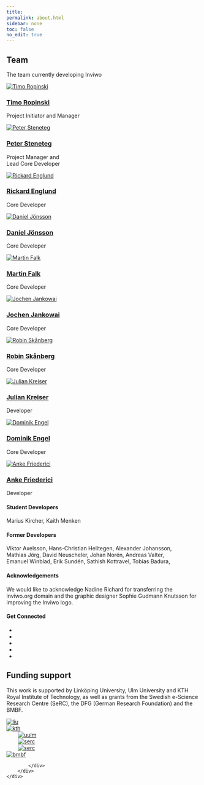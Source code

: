 ```yaml
---
title:
permalink: about.html
sidebar: none
toc: false
no_edit: true
---
```


<section id="team" class="contact section has-pattern">
    <div class="container">
        <h2 class="title text-center">Team</h2>
        <p class="intro text-center">The team currently developing Inviwo</p>
            <div class="row flexme">
                <div id="dev1" class="item  col">
                    <div class="profile">
                        <a class="no_icon" target="_blank" rel="noopener noreferrer" href="https://www.uni-ulm.de/en/in/mi/institute/mi-mitarbeiter/timo-ropinski/">
                            <div class="image-container">
                                <div class="image-overlay"></div>
                                <img class="img-responsive" src="images/people/timo_ropinski.png" alt="Timo Ropinski" />
                            </div>
                            <!--//image-container-->
                            <h3 class="title">Timo Ropinski</h3>
                        </a>
                        <p>Project Initiator and Manager</p>
                    </div>
                    <!--//profile-->
                </div>
                <!--//item-->
                <div id="dev2" class="item col">
                    <div class="profile">
                        <a class="no_icon" target="_blank" rel="noopener noreferrer" href="http://scivis.itn.liu.se/members/peter-steneteg">
                            <div class="image-container">
                                <div class="image-overlay"></div>
                                <img class="img-responsive" src="images/people/peter_steneteg.png" alt="Peter Steneteg" />
                            </div>
                            <!--//image-container-->
                            <h3 class="title">Peter Steneteg</h3>
                        </a>
                        <p>Project Manager and <br>Lead Core Developer</p>
                    </div>
                    <!--//profile-->
                </div>
                <!--//item-->
                <div id="dev3" class="item col">
                    <div class="profile">
                        <a class="no_icon" target="_blank" rel="noopener noreferrer" href="http://scivis.itn.liu.se/members/rickard-englund">
                            <div class="image-container">
                                <div class="image-overlay"></div>
                                <img class="img-responsive" src="images/people/rickard_englund.png" alt="Rickard Englund" />
                            </div>
                            <!--//image-container-->
                            <h3 class="title">Rickard Englund</h3>
                        </a>
                        <p>Core Developer</p>
                    </div>
                    <!--//profile-->
                </div>
                <!--//item-->
                <div id="dev4" class="item col">
                    <div class="profile">
                        <a class="no_icon" target="_blank" rel="noopener noreferrer" href="http://scivis.itn.liu.se/members/daniel-jonsson">
                            <div class="image-container">
                                <div class="image-overlay"></div>
                                <img class="img-responsive" src="images/people/daniel_jonsson.png" alt="Daniel Jönsson" />
                            </div>
                            <!--//image-container-->
                            <h3 class="title">Daniel Jönsson</h3>
                        </a>
                        <p>Core Developer</p>
                    </div>
                    <!--//profile-->
                </div>
                <!--//item-->
                <div id="dev5" class="item col">
                    <div class="profile">
                        <a class="no_icon" target="_blank" rel="noopener noreferrer" href="http://scivis.itn.liu.se/members/martin-falk">
                            <div class="image-container">
                                <div class="image-overlay"></div>
                                <img class="img-responsive" src="images/people/martin_falk.png" alt="Martin Falk" />
                            </div>
                            <!--//image-container-->
                            <h3 class="title">Martin Falk</h3>
                        </a>
                        <p>Core Developer</p>
                    </div>
                    <!--//profile-->
                </div>
                <!--//item-->
                <div id="dev6" class="item col">
                    <div class="profile">
                        <a class="no_icon" target="_blank" rel="noopener noreferrer" href="http://scivis.itn.liu.se/members/jochen-jankowai">
                            <div class="image-container">
                                <div class="image-overlay"></div>
                                <img class="img-responsive" src="images/people/jochen_jankowai.png" alt="Jochen Jankowai" />
                            </div>
                            <!--//image-container-->
                            <h3 class="title">Jochen Jankowai</h3>
                        </a>
                        <p>Core Developer</p>
                    </div>
                    <!--//profile-->
                </div>
                <!--//item-->
                <div id="dev7" class="item col">
                    <div class="profile">
                        <a class="no_icon" target="_blank" rel="noopener noreferrer" href="http://scivis.itn.liu.se/members/robin-sklnberg">
                            <div class="image-container">
                                <div class="image-overlay"></div>
                                <img class="img-responsive" src="images/people/robin_skanberg.png" alt="Robin Skånberg" />
                            </div>
                            <!--//image-container-->
                            <h3 class="title">Robin Skånberg</h3>
                        </a>
                        <p>Core Developer</p>
                    </div>
                    <!--//profile-->
                </div>
                <!--//item-->
                <div id="dev8" class="item col">
                    <div class="profile">
                        <a class="no_icon" target="_blank" rel="noopener noreferrer" href="https://www.uni-ulm.de/in/mi/institut/mi-mitarbeiter/julian-kreiser/">
                            <div class="image-container">
                                <div class="image-overlay"></div>
                                <img class="img-responsive" src="images/people/julian_kreiser.png" alt="Julian Kreiser" />
                            </div>
                            <!--//image-container-->
                            <h3 class="title">Julian Kreiser</h3>
                        </a>
                        <p>Developer</p>
                    </div>
                    <!--//profile-->
                </div>
                <!--//item-->
                <div id="dev9" class="item col">
                    <div class="profile">
                        <a class="no_icon" target="_blank" rel="noopener noreferrer" href="https://www.uni-ulm.de/in/mi/institut/mi-mitarbeiter/dominik-engel/">
                            <div class="image-container">
                                <div class="image-overlay"></div>
                                <img class="img-responsive" src="images/people/dominik_engel.png" alt="Dominik Engel" />
                            </div>
                            <!--//image-container-->
                            <h3 class="title">Dominik Engel</h3>
                        </a>
                        <p>Core Developer</p>
                    </div>
                    <!--//profile-->
                </div>
                <!--//item-->
                <div id="dev10" class="item col">
                    <div class="profile">
                        <a class="no_icon" target="_blank" rel="noopener noreferrer" href="https://www.kth.se/profile/ankef/">
                            <div class="image-container">
                                <div class="image-overlay"></div>
                                <img class="img-responsive" src="images/people/anke_friederici.png" alt="Anke Friederici" />
                            </div>
                            <!--//image-container-->
                            <h3 class="title">Anke Friederici</h3>
                        </a>
                        <p>Developer</p>
                    </div>
                    <!--//profile-->
                </div>
                <!--//item-->
            </div>
        <!--//row-->
    </div>
    <!--//container-->
    <div class="container">
        <div class="contact-inner">
            <div class="clearfix"></div>
            <div class="info text-center">
                <h4 class="sub-title">Student Developers</h4>
                <p>Marius&nbsp;Kircher, Kaith&nbsp;Menken</p>
                <h4 class="sub-title">Former Developers</h4>
                <p>Viktor&nbsp;Axelsson, Hans-Christian&nbsp;Helltegen, Alexander&nbsp;Johansson, Mathias&nbsp;Jörg, David&nbsp;Neuscheler, Johan&nbsp;Norén, Andreas&nbsp;Valter, Emanuel&nbsp;Winblad, Erik&nbsp;Sundén, Sathish&nbsp;Kottravel, Tobias&nbsp;Badura,</p>
                <h4 class="sub-title">Acknowledgements</h4>
                <p>We would like to acknowledge Nadine Richard for transferring the inviwo.org domain and the graphic designer Sophie Gudmann Knutsson for improving the Inviwo logo.</p>
            </div>
            <!--//info-->
        </div>
        <!--//contact-inner-->
    </div>
    <!--//container-->
    <div class="container">
        <div class="contact-inner">
            <div class="clearfix"></div>
            <div class="info text-center social-bar">
                <h4 class="sub-title">Get Connected</h4>
                <ul class="social-icons list-inline">
                    <li><a class="no_icon" href="https://twitter.com/inviwo_org" target="_blank"><i class="fab fa-twitter"></i></a></li>
                    <li><a class="no_icon" href="https://www.facebook.com/inviwo" target="_blank"><i class="fab fa-facebook-f"></i></a></li>
                    <li><a class="no_icon" href="https://www.youtube.com/channel/UCsxhwNEcoqQtGkuMaA-L2IQ" target="_blank"><i class="fab fa-youtube"></i></a></li>
                    <li><a class="no_icon" href="https://join.slack.com/t/inviwo/shared_invite/enQtNTc2Nzc2NDQwNzIxLTRiMWM1ZWJiYjljZjkwNWE3OTk3MzYxODZlMDUyMzRmZjUzMzBiZjVhNTM3NWUyNzU1MjI4OWJjMzdkODViMzM"><i class="fab fa-slack"></i></a></li>
                    <li><a class="no_icon" href="https://github.com/inviwo/inviwo" target="_blank"><i class="fab fa-github"></i></a></li>
                </ul>
            </div>
            <!--//info-->
        </div>
        <!--//contact-inner-->
    </div>
    <!--//container-->
</section>
<section id="funding" class="funding section">
    <div class="container">
        <div class="funding-inner">
            <h2 class="title text-center">Funding support</h2>
            <p>This work is supported by Linköping University, Ulm University and KTH Royal Institute of Technology, as well as grants from the Swedish e-Science Research Centre (SeRC), the DFG (German Research Foundation) and the BMBF.</p>
            <div class="row flexfunding">
                <div class="item col">
                    <a class="no_icon" target="_blank" rel="noopener noreferrer" href="https://liu.se/en">
                        <img class="media-object" src="images/sponsors/liu-600x400.png" alt="liu">
                    </a>
                </div>
                <div class="item col">
                    <a class="no_icon" target="_blank" rel="noopener noreferrer" href="https://www.kth.se/en">
                        <img class="media-object" src="images/sponsors/kth-600x400.png" alt="kth">
                    </a>
                </div>
                <div class="item col">
                    <a class="no_icon" target="_blank" rel="noopener noreferrer" href="https://www.uni-ulm.de/en/">
                            <img class="media-object" style="padding-left: 30px; padding-right: 30px;" src="images/sponsors/uulm-600x400.png" alt="uulm">
                        </a>
                </div>
                <div class="item col">
                    <a class="no_icon" target="_blank" rel="noopener noreferrer" href="https://e-science.se/">
                        <img class="media-object" style="padding-left: 30px; padding-right: 30px;" src="images/sponsors/serc-600x400.png" alt="serc">
                    </a>
                </div>
                <div class="item col">
                    <a class="no_icon" target="_blank" rel="noopener noreferrer" href="https://www.dfg.de/en/index.jsp">
                        <img class="media-object" style="padding-left: 30px; padding-right: 30px;" src="images/sponsors/dfg-600x400.png" alt="serc">
                    </a>
                </div>
                <div class="item col">
                    <a class="no_icon" target="_blank" rel="noopener noreferrer" href="https://www.bmbf.de/">
                        <img class="media-object" src="images/sponsors/bmbf.png" alt="bmbf">
                    </a>
                </div>

            </div>
        </div>
    </div>
</section>
